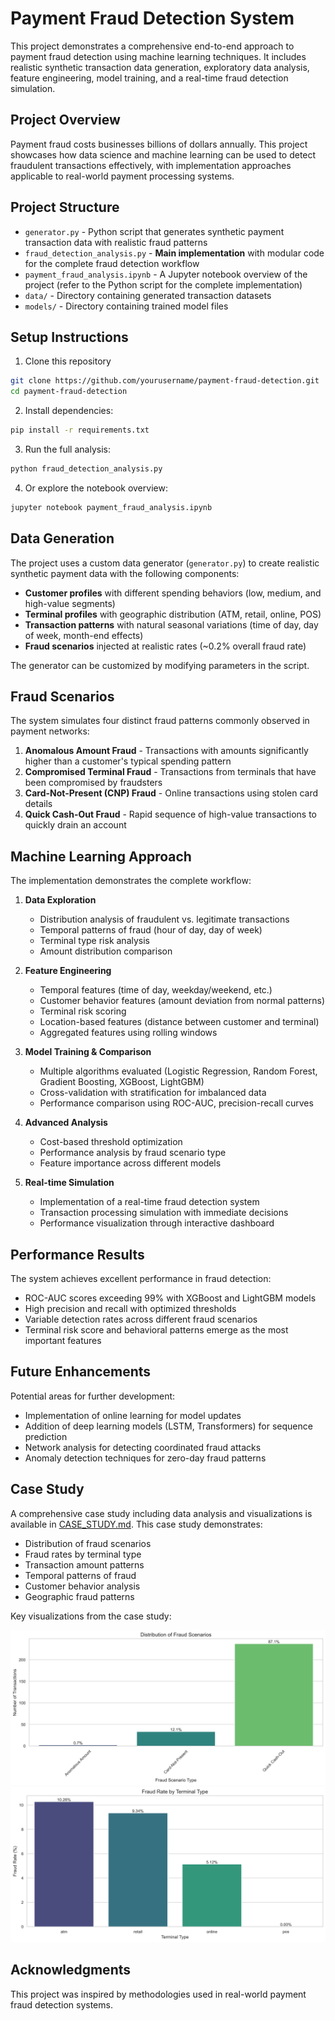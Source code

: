 # Payment Fraud Detection System

This project demonstrates a comprehensive end-to-end approach to payment fraud detection using machine learning techniques. It includes realistic synthetic transaction data generation, exploratory data analysis, feature engineering, model training, and a real-time fraud detection simulation.

## Project Overview

Payment fraud costs businesses billions of dollars annually. This project showcases how data science and machine learning can be used to detect fraudulent transactions effectively, with implementation approaches applicable to real-world payment processing systems.

## Project Structure

- `generator.py` - Python script that generates synthetic payment transaction data with realistic fraud patterns
- `fraud_detection_analysis.py` - **Main implementation** with modular code for the complete fraud detection workflow
- `payment_fraud_analysis.ipynb` - A Jupyter notebook overview of the project (refer to the Python script for the complete implementation)
- `data/` - Directory containing generated transaction datasets
- `models/` - Directory containing trained model files

## Setup Instructions

1. Clone this repository
```bash
git clone https://github.com/yourusername/payment-fraud-detection.git
cd payment-fraud-detection
```

2. Install dependencies:
```bash
pip install -r requirements.txt
```

3. Run the full analysis:
```bash
python fraud_detection_analysis.py
```

4. Or explore the notebook overview:
```bash
jupyter notebook payment_fraud_analysis.ipynb
```

## Data Generation

The project uses a custom data generator (`generator.py`) to create realistic synthetic payment data with the following components:

- **Customer profiles** with different spending behaviors (low, medium, and high-value segments)
- **Terminal profiles** with geographic distribution (ATM, retail, online, POS)
- **Transaction patterns** with natural seasonal variations (time of day, day of week, month-end effects)
- **Fraud scenarios** injected at realistic rates (~0.2% overall fraud rate)

The generator can be customized by modifying parameters in the script.

## Fraud Scenarios

The system simulates four distinct fraud patterns commonly observed in payment networks:

1. **Anomalous Amount Fraud** - Transactions with amounts significantly higher than a customer's typical spending pattern
2. **Compromised Terminal Fraud** - Transactions from terminals that have been compromised by fraudsters
3. **Card-Not-Present (CNP) Fraud** - Online transactions using stolen card details
4. **Quick Cash-Out Fraud** - Rapid sequence of high-value transactions to quickly drain an account

## Machine Learning Approach

The implementation demonstrates the complete workflow:

1. **Data Exploration**
   - Distribution analysis of fraudulent vs. legitimate transactions
   - Temporal patterns of fraud (hour of day, day of week)
   - Terminal type risk analysis
   - Amount distribution comparison

2. **Feature Engineering**
   - Temporal features (time of day, weekday/weekend, etc.)
   - Customer behavior features (amount deviation from normal patterns)
   - Terminal risk scoring
   - Location-based features (distance between customer and terminal)
   - Aggregated features using rolling windows

3. **Model Training & Comparison**
   - Multiple algorithms evaluated (Logistic Regression, Random Forest, Gradient Boosting, XGBoost, LightGBM)
   - Cross-validation with stratification for imbalanced data
   - Performance comparison using ROC-AUC, precision-recall curves

4. **Advanced Analysis**
   - Cost-based threshold optimization
   - Performance analysis by fraud scenario type
   - Feature importance across different models

5. **Real-time Simulation**
   - Implementation of a real-time fraud detection system
   - Transaction processing simulation with immediate decisions
   - Performance visualization through interactive dashboard

## Performance Results

The system achieves excellent performance in fraud detection:
- ROC-AUC scores exceeding 99% with XGBoost and LightGBM models
- High precision and recall with optimized thresholds
- Variable detection rates across different fraud scenarios
- Terminal risk score and behavioral patterns emerge as the most important features

## Future Enhancements

Potential areas for further development:
- Implementation of online learning for model updates
- Addition of deep learning models (LSTM, Transformers) for sequence prediction
- Network analysis for detecting coordinated fraud attacks
- Anomaly detection techniques for zero-day fraud patterns

## Case Study

A comprehensive case study including data analysis and visualizations is available in [CASE_STUDY.md](CASE_STUDY.md). This case study demonstrates:

- Distribution of fraud scenarios
- Fraud rates by terminal type
- Transaction amount patterns
- Temporal patterns of fraud
- Customer behavior analysis
- Geographic fraud patterns

Key visualizations from the case study:

![Fraud Scenarios](report_images/fraud_scenarios.png)
![Terminal Fraud Rates](report_images/terminal_fraud_rates.png)

## Acknowledgments

This project was inspired by methodologies used in real-world payment fraud detection systems.

